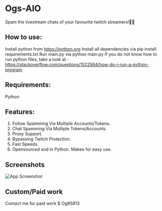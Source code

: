 
# Ogs-AIO

Spam the livestream chats of your favourite twitch streamers!💃🏻


## How to use:

Install python from https://python.org
Install all dependencies via pip install requirements.txt
Run main.py via python main.py If you do not know how to run python files, take a look at - https://stackoverflow.com/questions/1522564/how-do-i-run-a-python-program


##  Requirements:

Python



## Features:

1. Follow Spamming Via Multiple Accounts/Tokens.
2. Chat Spamming Via Multiple Tokens/Accounts.
3. Proxy Support.
4. Bypassing Twitch Protection.
5. Fast Speeds.
6. Opensourced and in Python. Makes for easy use.


## Screenshots

![App Screenshot](https://cdn.discordapp.com/attachments/1018774282643451965/1019347715966124092/unknown.png)




## Custom/Paid work

Contact me for paid work $ Og#5813
